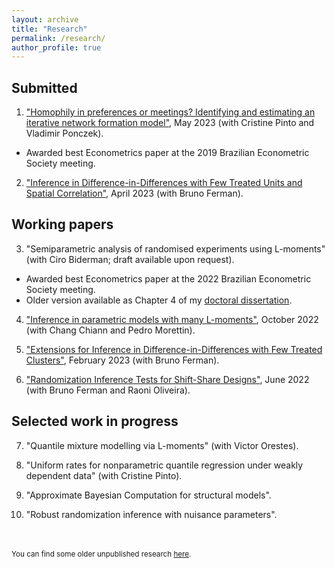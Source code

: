 ```yaml
---
layout: archive
title: "Research"
permalink: /research/
author_profile: true
---
```


Submitted
-----

1. ["Homophily in preferences or meetings? Identifying and estimating an iterative network formation model"](https://arxiv.org/abs/2201.06694), May 2023 (with Cristine Pinto and Vladimir Ponczek). 
* Awarded best Econometrics paper at the 2019 Brazilian Econometric Society meeting.

2. ["Inference in Difference-in-Differences with Few Treated Units and Spatial Correlation"](https://arxiv.org/abs/2006.16997), April 2023 (with Bruno Ferman).


Working papers
-----

3. "Semiparametric analysis of randomised experiments using L-moments" (with Ciro Biderman; draft available upon request).
* Awarded best Econometrics paper at the 2022 Brazilian Econometric Society meeting.
* Older version available as Chapter 4 of my [doctoral dissertation](https://www.teses.usp.br/teses/disponiveis/45/45133/tde-27102022-204201/en.php).

4. ["Inference in parametric models with many L-moments"](https://arxiv.org/abs/2210.04146), October 2022 (with Chang Chiann and Pedro Morettin). 

5. ["Extensions for Inference in Difference-in-Differences with Few Treated Clusters"](https://arxiv.org/abs/2302.03131), February 2023 (with Bruno Ferman). 

6. ["Randomization Inference Tests for Shift-Share Designs"](https://arxiv.org/abs/2206.00999), June 2022 (with Bruno Ferman and Raoni Oliveira). 


Selected work in progress
-----

7. "Quantile mixture modelling via L-moments" (with Victor Orestes).

8. "Uniform rates for nonparametric quantile regression under weakly dependent data" (with Cristine Pinto).

9. "Approximate Bayesian Computation for structural models".

10. "Robust randomization inference with nuisance parameters".



<br/>
<br/>
<sub>You can find some older unpublished research <a href="/old">here</a>.</sub>
